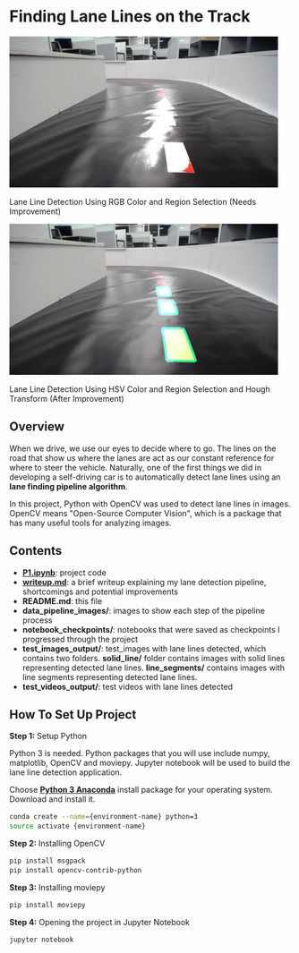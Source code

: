 # Finding Lane Lines on the Track

<img src="test_images_output/line_segments/1547786906080.jpeg" width="480" alt="Combined Image" />

Lane Line Detection Using RGB Color and Region Selection (Needs Improvement)

<img src="test_images_output/line_segments/cam_track_leftside.jpeg" width="480" alt="Combined Image" />

Lane Line Detection Using HSV Color and Region Selection and Hough Transform (After Improvement)

Overview
---

When we drive, we use our eyes to decide where to go.  The lines on the road that show us where the lanes are act as our constant reference for where to steer the vehicle. Naturally, one of the first things we did in developing a self-driving car is to automatically detect lane lines using an **lane finding pipeline algorithm**.

In this project, Python with OpenCV was used to detect lane lines in images.  OpenCV means "Open-Source Computer Vision", which is a package that has many useful tools for analyzing images.

Contents
---

- **[P1.ipynb](https://github.com/james94/Autonomous-Car/blob/master/application/development/Camera/P1-FindLaneLines/Logitech-C930E/P1.ipynb)**: project code
- **[writeup.md]()**: a brief writeup explaining my lane detection pipeline, shortcomings and potential improvements
- **README.md**: this file
- **data_pipeline_images/**: images to show each step of the pipeline process
- **notebook_checkpoints/**: notebooks that were saved as checkpoints I progressed through the project
- **test_images_output/**: test_images with lane lines detected, which contains two folders. **solid_line/** folder contains images with solid lines representing detected lane lines. **line_segments/** contains images with line segments representing detected lane lines.
- **test_videos_output/**: test videos with lane lines detected

How To Set Up Project
---

**Step 1:** Setup Python

Python 3 is needed. Python packages that you will use include numpy, matplotlib, OpenCV and moviepy. Jupyter notebook will be used to build the lane line detection application.

Choose **[Python 3 Anaconda](https://www.anaconda.com/download/#macos)** install package for your operating system. Download and install it.

~~~bash
conda create --name={environment-name} python=3 
source activate {environment-name}
~~~

**Step 2:** Installing OpenCV

~~~bash
pip install msgpack
pip install opencv-contrib-python
~~~

**Step 3:** Installing moviepy

~~~bash
pip install moviepy
~~~

**Step 4:** Opening the project in Jupyter Notebook

~~~bash
jupyter notebook
~~~
